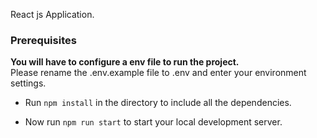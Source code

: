 React js Application.

### Prerequisites

**You will have to configure a env file to run the project.** <br>
Please rename the .env.example file to .env and enter your environment settings.

- Run `npm install` in the directory to include all the dependencies.

- Now run `npm run start` to start your local development server.
